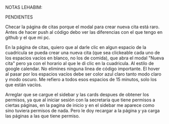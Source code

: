 NOTAS LEHABIM: 

PENDIENTES

Checar la página de citas porque el modal para crear nueva cita está raro. Antes de hacer push al código debo ver las diferencias con el que tengo en github y el que mi pc.


En la página de citas, quiero que al darle clic en algun espacio de la cuadrícula se pueda crear una nueva cita (que sea clickeable cada uno de los espacios vacíos en blanco, no los de comida), que abra el modal "Nueva cita" pero ya con el horario al que le di clic en la cuadricula. Al estilo de google calendar. No elimines ninguna linea de código importante.
El hover al pasar por los espacios vacíos debe ser color azul claro tanto modo claro y modo oscuro.
Me refiero a todos esos espacios de 15 minutos, solo los que están vacíos.


Arreglar que se cargue el sidebar y las cards despues de obtener los permisos, ya que al iniciar sesión con la secretaria que tiene permisos a ciertas páginas, en la pagina de inicio y en el sidebar me aparece como sino tuviera permisos de nada. Pero le doy recargar a la página y ya carga las páginas a las que tiene permiso.